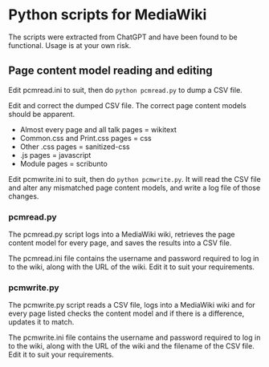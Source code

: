 # Python scripts for MediaWiki

The scripts were extracted from ChatGPT and have been found to be functional. Usage is at your own risk.

## Page content model reading and editing

Edit pcmread.ini to suit, then do ```python pcmread.py``` to dump a CSV file.

Edit and correct the dumped CSV file. The correct page content models should be apparent.

* Almost every page and all talk pages = wikitext
* Common.css and Print.css pages = css
* Other .css pages = sanitized-css
* .js pages = javascript
* Module pages = scribunto

Edit pcmwrite.ini to suit, then do ```python pcmwrite.py```. It will read the CSV file and alter any mismatched page content models, and write a log file of those changes.

### pcmread.py

The pcmread.py script logs into a MediaWiki wiki, retrieves the page content model for every page, and saves the results into a CSV file.

The pcmread.ini file contains the username and password required to log in to the wiki, along with the URL of the wiki. Edit it to suit your requirements.

### pcmwrite.py

The pcmwrite.py script reads a CSV file, logs into a MediaWiki wiki and for every page listed checks the content model and if there is a difference, updates it to match.

The pcmwrite.ini file contains the username and password required to log in to the wiki, along with the URL of the wiki and the filename of the CSV file. Edit it to suit your requirements.

